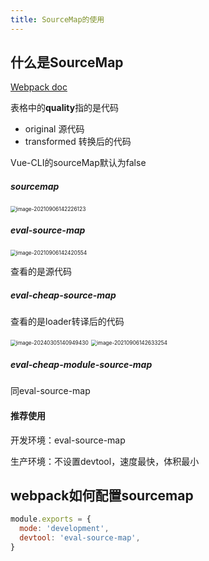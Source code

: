 ```yaml
---
title: SourceMap的使用
---
```


## 什么是SourceMap

[Webpack doc](https://webpack.docschina.org/configuration/devtool/#root)

表格中的**quality**指的是代码

- original 源代码
- transformed 转换后的代码





Vue-CLI的sourceMap默认为false



##### sourcemap

<img src="https://minimax-1256590847.cos.ap-shanghai.myqcloud.com/img/image-20210906142226123.png" alt="image-20210906142226123" style="zoom: 60%;" />

##### eval-source-map

<img src="https://minimax-1256590847.cos.ap-shanghai.myqcloud.com/img/image-20210906142420554.png" alt="image-20210906142420554" style="zoom: 60%;" />

查看的是源代码

##### eval-cheap-source-map

查看的是loader转译后的代码

<img src="https://minimax-1256590847.cos.ap-shanghai.myqcloud.com/img/image-20240305140949430.png" alt="image-20240305140949430" style="zoom: 60%;" />

<img src="https://minimax-1256590847.cos.ap-shanghai.myqcloud.com/img/image-20210906142633254.png" alt="image-20210906142633254" style="zoom:60%;" />

##### eval-cheap-module-source-map

同eval-source-map





#### 推荐使用

开发环境：eval-source-map

生产环境：不设置devtool，速度最快，体积最小



## webpack如何配置sourcemap

```js
module.exports = {
  mode: 'development',
  devtool: 'eval-source-map',
}
```


